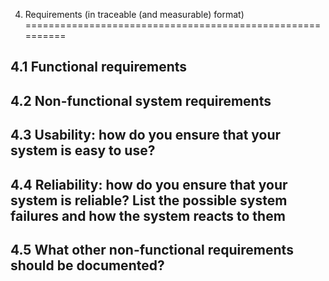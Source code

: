 4. Requirements (in traceable (and measurable) format)
==========================================================

4.1 Functional requirements
-------------------------

4.2 Non-functional system requirements
-------------------------

4.3 Usability: how do you ensure that your system is easy to use?
-------------------------

4.4 Reliability: how do you ensure that your system is reliable? List the possible system failures and how the system reacts to them
-------------------------

4.5 What other non-functional requirements should be documented?
-------------------------
